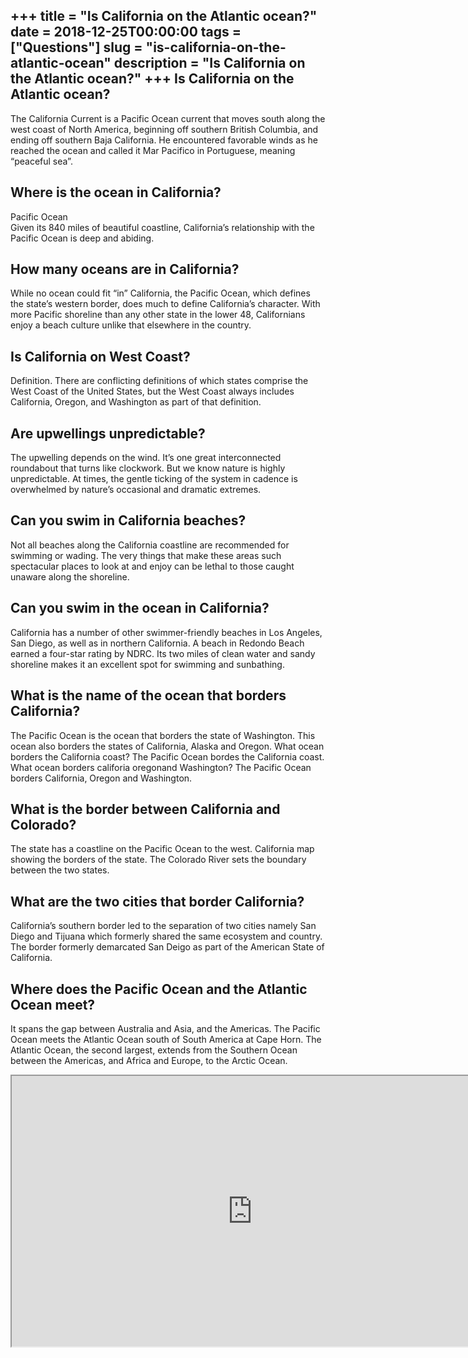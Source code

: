 +++
title = "Is California on the Atlantic ocean?"
date = 2018-12-25T00:00:00
tags = ["Questions"]
slug = "is-california-on-the-atlantic-ocean"
description = "Is California on the Atlantic ocean?"
+++
Is California on the Atlantic ocean?
------------------------------------

The California Current is a Pacific Ocean current that moves south along the west coast of North America, beginning off southern British Columbia, and ending off southern Baja California. He encountered favorable winds as he reached the ocean and called it Mar Pacifico in Portuguese, meaning “peaceful sea”.

Where is the ocean in California?
---------------------------------

Pacific Ocean  
Given its 840 miles of beautiful coastline, California’s relationship with the Pacific Ocean is deep and abiding.

How many oceans are in California?
----------------------------------

While no ocean could fit “in” California, the Pacific Ocean, which defines the state’s western border, does much to define California’s character. With more Pacific shoreline than any other state in the lower 48, Californians enjoy a beach culture unlike that elsewhere in the country.

Is California on West Coast?
----------------------------

Definition. There are conflicting definitions of which states comprise the West Coast of the United States, but the West Coast always includes California, Oregon, and Washington as part of that definition.

Are upwellings unpredictable?
-----------------------------

The upwelling depends on the wind. It’s one great interconnected roundabout that turns like clockwork. But we know nature is highly unpredictable. At times, the gentle ticking of the system in cadence is overwhelmed by nature’s occasional and dramatic extremes.

Can you swim in California beaches?
-----------------------------------

Not all beaches along the California coastline are recommended for swimming or wading. The very things that make these areas such spectacular places to look at and enjoy can be lethal to those caught unaware along the shoreline.

Can you swim in the ocean in California?
----------------------------------------

California has a number of other swimmer-friendly beaches in Los Angeles, San Diego, as well as in northern California. A beach in Redondo Beach earned a four-star rating by NDRC. Its two miles of clean water and sandy shoreline makes it an excellent spot for swimming and sunbathing.

What is the name of the ocean that borders California?
------------------------------------------------------

The Pacific Ocean is the ocean that borders the state of Washington. This ocean also borders the states of California, Alaska and Oregon. What ocean borders the California coast? The Pacific Ocean bordes the California coast. What ocean borders califoria oregonand Washington? The Pacific Ocean borders California, Oregon and Washington.

What is the border between California and Colorado?
---------------------------------------------------

The state has a coastline on the Pacific Ocean to the west. California map showing the borders of the state. The Colorado River sets the boundary between the two states.

What are the two cities that border California?
-----------------------------------------------

California’s southern border led to the separation of two cities namely San Diego and Tijuana which formerly shared the same ecosystem and country. The border formerly demarcated San Deigo as part of the American State of California.

Where does the Pacific Ocean and the Atlantic Ocean meet?
---------------------------------------------------------

It spans the gap between Australia and Asia, and the Americas. The Pacific Ocean meets the Atlantic Ocean south of South America at Cape Horn. The Atlantic Ocean, the second largest, extends from the Southern Ocean between the Americas, and Africa and Europe, to the Arctic Ocean.

<iframe allow="accelerometer; autoplay; clipboard-write; encrypted-media; gyroscope; picture-in-picture" allowfullscreen="" class="__youtube_prefs__  epyt-is-override  no-lazyload" data-no-lazy="1" data-origheight="433" data-origwidth="770" data-skipgform_ajax_framebjll="" height="433" id="_ytid_63285" loading="lazy" src="https://www.youtube.com/embed/U93QRMcQU5Y?enablejsapi=1&autoplay=0&cc_load_policy=0&cc_lang_pref=&iv_load_policy=1&loop=0&modestbranding=0&rel=1&fs=1&playsinline=0&autohide=2&theme=dark&color=red&controls=1&" title="YouTube player" width="770"></iframe>